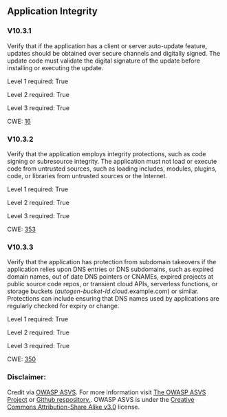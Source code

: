 ##  Application Integrity

### V10.3.1

Verify that if the application has a client or server auto-update feature, updates should be obtained over secure channels and digitally signed. The update code must validate the digital signature of the update before installing or executing the update.

Level 1 required: True

Level 2 required: True

Level 3 required: True

CWE: [16](https://cwe.mitre.org/data/definitions/16)

### V10.3.2

Verify that the application employs integrity protections, such as code signing or subresource integrity. The application must not load or execute code from untrusted sources, such as loading includes, modules, plugins, code, or libraries from untrusted sources or the Internet.

Level 1 required: True

Level 2 required: True

Level 3 required: True

CWE: [353](https://cwe.mitre.org/data/definitions/353)

### V10.3.3

Verify that the application has protection from subdomain takeovers if the application relies upon DNS entries or DNS subdomains, such as expired domain names, out of date DNS pointers or CNAMEs, expired projects at public source code repos, or transient cloud APIs, serverless functions, or storage buckets (*autogen-bucket-id*.cloud.example.com) or similar. Protections can include ensuring that DNS names used by applications are regularly checked for expiry or change.

Level 1 required: True

Level 2 required: True

Level 3 required: True

CWE: [350](https://cwe.mitre.org/data/definitions/350)



### Disclaimer:

Credit via [OWASP ASVS](https://owasp.org/www-project-application-security-verification-standard/). For more information visit [The OWASP ASVS Project](https://owasp.org/www-project-application-security-verification-standard/) or [Github respository.](https://github.com/OWASP/ASVS). OWASP ASVS is under the [Creative Commons Attribution-Share Alike v3.0](https://creativecommons.org/licenses/by-sa/3.0/) license.
